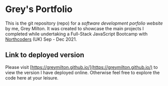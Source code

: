 # Grey's Portfolio

This is the git repository (repo) for a *software development porfolio website* by me, Grey Milton. It was created to showcase the main projects I completed while undertaking a Full-Stack JavaScript Bootcamp with [Northcoders](https://northcoders.com) (UK) Sep - Dec 2021.

## Link to deployed version

Please visit [https://greymilton.github.io/](https://greymilton.github.io/) to view the version I have deployed online. Otherwise feel free to explore the code here at your leisure.